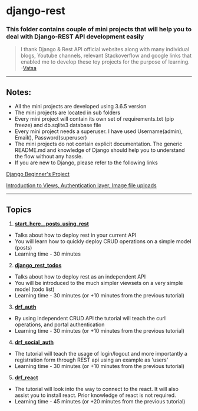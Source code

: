 # django-rest
### This folder contains couple of mini projects that will help you to deal with Django-REST API development easily
> I thank Django & Rest API official websites along with many individual blogs, Youtube channels, relevant Stackoverflow and google links that enabled me to develop these toy projects for the purpose of learning.  -[Vatsa](vatsamail@gmail.com)

****
## Notes:
* All the mini projects are developed using 3.6.5 version
* The mini projects are located in sub folders
* Every mini project will contain its own set of requirements.txt (pip freeze) and db.sqlite3 database file
* Every mini project needs a superuser. I have used Username(admin), Email(), Password(superuser)
* The mini projects do not contain explicit documentation. The generic README.md and knowledge of Django should help you to understand the flow without any hassle.
* If you are new to Django, please refer to the following links

[Django Beginner's Project](https://github.com/vatsamail/django_project_tutorial)

[Introduction to Views, Authentication layer, Image file uploads](https://github.com/vatsamail/django-profiles)

****
## Topics
1. **[start_here__posts_using_rest](https://github.com/vatsamail/django-rest/tree/master/start_here__posts_using_rest)**
* Talks about how to deploy rest in your current API
* You will learn how to quickly deploy CRUD operations on a simple model (posts)
* Learning time - 30 minutes
2. **[django_rest_todos](https://github.com/vatsamail/django-rest/tree/master/django_rest_todos)**
* Talks about how to deploy rest as an independent API
* You will be introduced to the much simpler viewsets on a very simple model (todo list)
* Learning time - 30 minutes (or +10 minutes from the previous tutorial)
3. **[drf_auth](https://github.com/vatsamail/django-rest/tree/master/drf_auth)**
* By using independent CRUD API the tutorial will teach the curl operations, and portal authentication
* Learning time - 30 minutes (or +10 minutes from the previous tutorial)
4. **[drf_social_auth](https://github.com/vatsamail/django-rest/tree/master/drf_social_auth)**
* The tutorial will teach the usage of login/logout and more importantly a registration form through REST api using an example as 'users'
* Learning time - 30 minutes (or +10 minutes from the previous tutorial)
5. **[drf_react](https://github.com/vatsamail/django-rest/tree/master/drf_react)**
* The tutorial will look into the way to connect to the react. It will also assist you to install react. Prior knowledge of react is not required.
* Learning time - 45 minutes (or +20 minutes from the previous tutorial)
